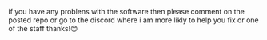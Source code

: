 if you have any problens with the software then please comment on the posted repo or go to the discord where i am more likly to help you fix or one of the staff thanks!😊
